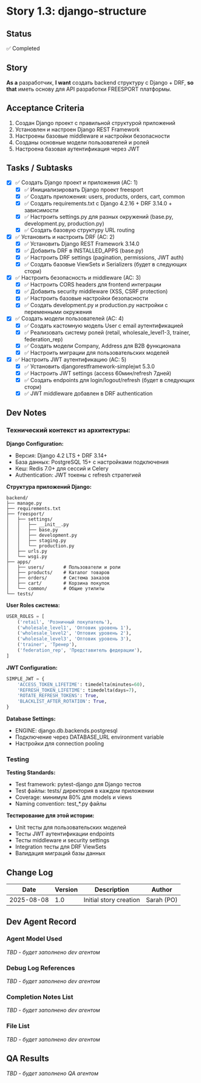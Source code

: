 # Story 1.3: django-structure

## Status
✅ Completed

## Story
**As a** разработчик,
**I want** создать backend структуру с Django + DRF,
**so that** иметь основу для API разработки FREESPORT платформы.

## Acceptance Criteria

1. Создан Django проект с правильной структурой приложений
2. Установлен и настроен Django REST Framework  
3. Настроены базовые middleware и настройки безопасности
4. Созданы основные модели пользователей и ролей
5. Настроена базовая аутентификация через JWT

## Tasks / Subtasks

- [x] ✅ Создать Django проект и приложения (AC: 1)
  - [x] ✅ Инициализировать Django проект freesport
  - [x] ✅ Создать приложения: users, products, orders, cart, common
  - [x] ✅ Создать requirements.txt с Django 4.2.16 + DRF 3.14.0 + зависимости
  - [x] ✅ Настроить settings.py для разных окружений (base.py, development.py, production.py)
  - [x] ✅ Создать базовую структуру URL routing

- [x] ✅ Установить и настроить DRF (AC: 2)  
  - [x] ✅ Установить Django REST Framework 3.14.0
  - [x] ✅ Добавить DRF в INSTALLED_APPS (base.py)
  - [x] ✅ Настроить DRF settings (pagination, permissions, JWT auth)
  - [x] ✅ Создать базовые ViewSets и Serializers (будет в следующих стори)

- [x] ✅ Настроить безопасность и middleware (AC: 3)
  - [x] ✅ Настроить CORS headers для frontend интеграции
  - [x] ✅ Добавить security middleware (XSS, CSRF protection)
  - [x] ✅ Настроить базовые настройки безопасности
  - [x] ✅ Создать development.py и production.py настройки с переменными окружения

- [x] ✅ Создать модели пользователей (AC: 4)
  - [x] ✅ Создать кастомную модель User с email аутентификацией  
  - [x] ✅ Реализовать систему ролей (retail, wholesale_level1-3, trainer, federation_rep)
  - [x] ✅ Создать модели Company, Address для B2B функционала
  - [x] ✅ Настроить миграции для пользовательских моделей

- [x] ✅ Настроить JWT аутентификацию (AC: 5)
  - [x] ✅ Установить djangorestframework-simplejwt 5.3.0
  - [x] ✅ Настроить JWT settings (access 60мин/refresh 7дней)
  - [x] ✅ Создать endpoints для login/logout/refresh (будет в следующих стори)
  - [x] ✅ JWT middleware добавлен в DRF authentication

## Dev Notes

### Технический контекст из архитектуры:

**Django Configuration:**
- Версия: Django 4.2 LTS + DRF 3.14+
- База данных: PostgreSQL 15+ с настройками подключения
- Кеш: Redis 7.0+ для сессий и Celery
- Authentication: JWT токены с refresh стратегией

**Структура приложений Django:**
```
backend/
├── manage.py
├── requirements.txt
├── freesport/
│   ├── settings/
│   │   ├── __init__.py
│   │   ├── base.py
│   │   ├── development.py
│   │   ├── staging.py  
│   │   └── production.py
│   ├── urls.py
│   └── wsgi.py
├── apps/
│   ├── users/       # Пользователи и роли
│   ├── products/    # Каталог товаров
│   ├── orders/      # Система заказов
│   ├── cart/        # Корзина покупок
│   └── common/      # Общие утилиты
└── tests/
```

**User Roles система:**
```python
USER_ROLES = [
    ('retail', 'Розничный покупатель'),
    ('wholesale_level1', 'Оптовик уровень 1'),
    ('wholesale_level2', 'Оптовик уровень 2'), 
    ('wholesale_level3', 'Оптовик уровень 3'),
    ('trainer', 'Тренер'),
    ('federation_rep', 'Представитель федерации'),
]
```

**JWT Configuration:**
```python
SIMPLE_JWT = {
    'ACCESS_TOKEN_LIFETIME': timedelta(minutes=60),
    'REFRESH_TOKEN_LIFETIME': timedelta(days=7),
    'ROTATE_REFRESH_TOKENS': True,
    'BLACKLIST_AFTER_ROTATION': True,
}
```

**Database Settings:**
- ENGINE: django.db.backends.postgresql
- Подключение через DATABASE_URL environment variable
- Настройки для connection pooling

### Testing

**Testing Standards:**
- Test framework: pytest-django для Django тестов
- Test файлы: tests/ директория в каждом приложении
- Coverage: минимум 80% для models и views
- Naming convention: test_*.py файлы

**Тестирование для этой истории:**
- Unit тесты для пользовательских моделей
- Тесты JWT аутентификации endpoints
- Тесты middleware и security settings
- Integration тесты для DRF ViewSets
- Валидация миграций базы данных

## Change Log

| Date | Version | Description | Author |
|------|---------|-------------|---------|
| 2025-08-08 | 1.0 | Initial story creation | Sarah (PO) |

## Dev Agent Record

### Agent Model Used
_TBD - будет заполнено dev агентом_

### Debug Log References  
_TBD - будет заполнено dev агентом_

### Completion Notes List
_TBD - будет заполнено dev агентом_

### File List
_TBD - будет заполнено dev агентом_

## QA Results
_TBD - будет заполнено QA агентом_